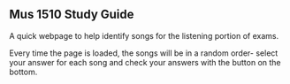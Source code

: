 Mus 1510 Study Guide
--------------------

A quick webpage to help identify songs for the listening portion of exams.

Every time the page is loaded, the songs will be in a random order- select your answer for each song and check your answers with the button on the bottom.
